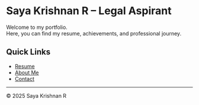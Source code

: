 # Saya Krishnan R – Legal Aspirant  

Welcome to my portfolio.  
Here, you can find my resume, achievements, and professional journey.  

## Quick Links
- [Resume](resume.md)
- [About Me](about.md)
- [Contact](contact.md)

---
© 2025 Saya Krishnan R
